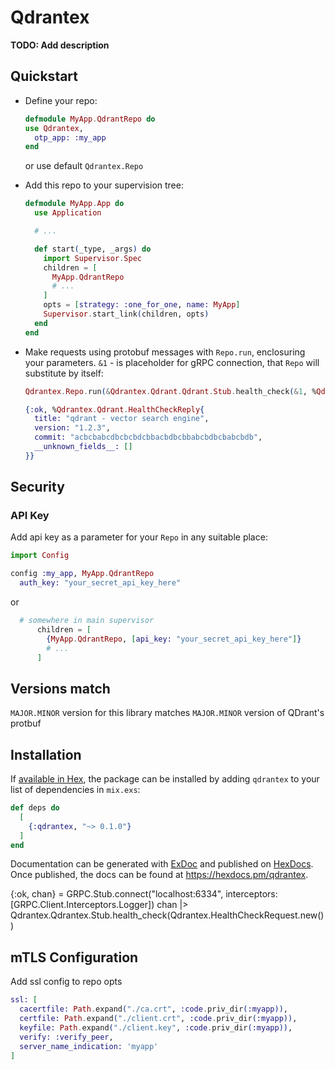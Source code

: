 # Qdrantex

**TODO: Add description**

## Quickstart

* Define your repo:

  ```elixir
  defmodule MyApp.QdrantRepo do
  use Qdrantex,
    otp_app: :my_app
  end
  ```

  or use default `Qdrantex.Repo`

* Add this repo to your supervision tree:

  ```elixir
  defmodule MyApp.App do
    use Application

    # ...

    def start(_type, _args) do
      import Supervisor.Spec
      children = [
        MyApp.QdrantRepo
        # ...
      ]
      opts = [strategy: :one_for_one, name: MyApp]
      Supervisor.start_link(children, opts)
    end
  end
  ```

* Make requests using protobuf messages with `Repo.run`, enclosuring your parameters. 
  `&1` - is placeholder for gRPC connection, that `Repo` will substitute by itself:

  ```elixir
  Qdrantex.Repo.run(&Qdrantex.Qdrant.Qdrant.Stub.health_check(&1, %Qdrantex.Qdrant.HealthCheckRequest{}))
  
  {:ok, %Qdrantex.Qdrant.HealthCheckReply{
    title: "qdrant - vector search engine",
    version: "1.2.3",
    commit: "acbcbabcdbcbcbdcbbacbdbcbbabcbdbcbabcbdb",
    __unknown_fields__: []
  }}
  ```

## Security

### API Key

Add api key as a parameter for your `Repo` in any suitable place:

```elixir
import Config

config :my_app, MyApp.QdrantRepo
  auth_key: "your_secret_api_key_here"
```

or 

```elixir
  # somewhere in main supervisor
      children = [
        {MyApp.QdrantRepo, [api_key: "your_secret_api_key_here"]}
        # ...
      ]
```

## Versions match

`MAJOR.MINOR` version for this library matches `MAJOR.MINOR` version of QDrant's protbuf

## Installation

If [available in Hex](https://hex.pm/docs/publish), the package can be installed
by adding `qdrantex` to your list of dependencies in `mix.exs`:

```elixir
def deps do
  [
    {:qdrantex, "~> 0.1.0"}
  ]
end
```

Documentation can be generated with [ExDoc](https://github.com/elixir-lang/ex_doc)
and published on [HexDocs](https://hexdocs.pm). Once published, the docs can
be found at <https://hexdocs.pm/qdrantex>.



{:ok, chan} = GRPC.Stub.connect("localhost:6334", interceptors: [GRPC.Client.Interceptors.Logger])
chan |> Qdrantex.Qdrantex.Stub.health_check(Qdrantex.HealthCheckRequest.new())


## mTLS Configuration

Add ssl config to repo opts

```elixir
ssl: [
  cacertfile: Path.expand("./ca.crt", :code.priv_dir(:myapp)), 
  certfile: Path.expand("./client.crt", :code.priv_dir(:myapp)), 
  keyfile: Path.expand("./client.key", :code.priv_dir(:myapp)),
  verify: :verify_peer,
  server_name_indication: 'myapp'
]
```
